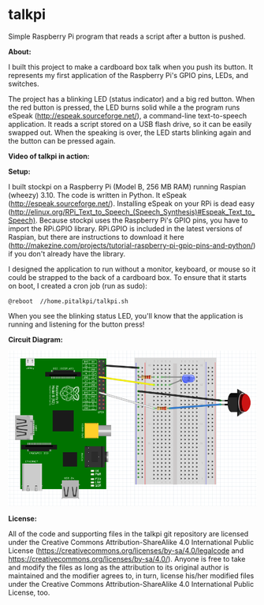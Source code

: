 talkpi
======

Simple Raspberry Pi program that reads a script after a button is pushed.


**About:**

I built this project to make a cardboard box talk when you push its button. It represents my first application of the Raspberry Pi's GPIO pins, LEDs, and switches.

The project has a blinking LED (status indicator) and a big red button. When the red button is pressed, the LED burns solid while a the program runs eSpeak (http://espeak.sourceforge.net/), a command-line text-to-speech application. It reads a script stored on a USB flash drive, so it can be easily swapped out. When the speaking is over, the LED starts blinking again and the button can be pressed again.

**Video of talkpi in action:**



**Setup:**

I built stockpi on a Raspberry Pi (Model B, 256 MB RAM) running Raspian (wheezy) 3.10. The code is written in Python. It eSpeak (http://espeak.sourceforge.net/). Installing eSpeak on your RPi is dead easy (http://elinux.org/RPi_Text_to_Speech_(Speech_Synthesis)#Espeak_Text_to_Speech). Because stockpi uses the Raspberry Pi's GPIO pins, you have to import the RPi.GPIO library. RPi.GPIO is included in the latest versions of Raspian, but there are instructions to download it here (http://makezine.com/projects/tutorial-raspberry-pi-gpio-pins-and-python/) if you don't already have the library.

I designed the application to run without a monitor, keyboard, or mouse so it could be strapped to the back of a cardboard box. To ensure that it starts on boot, I created a cron job (run as sudo):

```
@reboot  //home.pitalkpi/talkpi.sh
```

When you see the blinking status LED, you'll know that the application is running and listening for the button press!


**Circuit Diagram:**

![Alt text](https://raw.githubusercontent.com/jwsschneider/talkpi/master/images/talkpi_circuit_diagram.png)


**License:**

All of the code and supporting files in the talkpi git repository are licensed under the Creative Commons Attribution-ShareAlike 4.0 International Public License (https://creativecommons.org/licenses/by-sa/4.0/legalcode and https://creativecommons.org/licenses/by-sa/4.0/). Anyone is free to take and modify the files as long as the attribution to its original author is maintained and the modifier agrees to, in turn, license his/her modified files under the Creative Commons Attribution-ShareAlike 4.0 International Public License, too.
